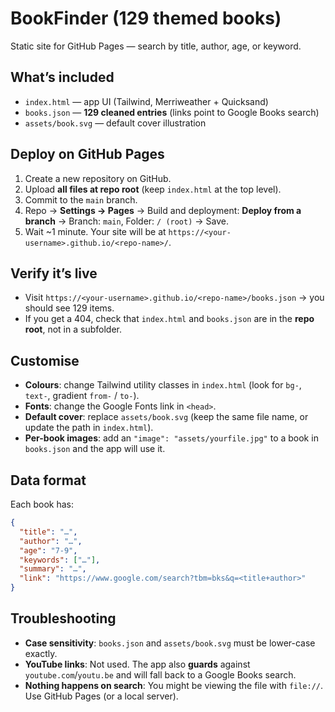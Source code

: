 # BookFinder (129 themed books)

Static site for GitHub Pages — search by title, author, age, or keyword.

## What’s included
- `index.html` — app UI (Tailwind, Merriweather + Quicksand)
- `books.json` — **129 cleaned entries** (links point to Google Books search)
- `assets/book.svg` — default cover illustration

## Deploy on GitHub Pages
1. Create a new repository on GitHub.
2. Upload **all files at repo root** (keep `index.html` at the top level).
3. Commit to the `main` branch.
4. Repo → **Settings → Pages** → Build and deployment: **Deploy from a branch** → Branch: `main`, Folder: `/ (root)` → Save.
5. Wait ~1 minute. Your site will be at `https://<your-username>.github.io/<repo-name>/`.

## Verify it’s live
- Visit `https://<your-username>.github.io/<repo-name>/books.json` → you should see 129 items.
- If you get a 404, check that `index.html` and `books.json` are in the **repo root**, not in a subfolder.

## Customise
- **Colours**: change Tailwind utility classes in `index.html` (look for `bg-`, `text-`, gradient `from-` / `to-`).
- **Fonts**: change the Google Fonts link in `<head>`.
- **Default cover**: replace `assets/book.svg` (keep the same file name, or update the path in `index.html`).
- **Per-book images**: add an `"image": "assets/yourfile.jpg"` to a book in `books.json` and the app will use it.

## Data format
Each book has:
```json
{
  "title": "…",
  "author": "…",
  "age": "7-9",
  "keywords": ["…"],
  "summary": "…",
  "link": "https://www.google.com/search?tbm=bks&q=<title+author>"
}
```

## Troubleshooting
- **Case sensitivity**: `books.json` and `assets/book.svg` must be lower-case exactly.
- **YouTube links**: Not used. The app also **guards** against `youtube.com`/`youtu.be` and will fall back to a Google Books search.
- **Nothing happens on search**: You might be viewing the file with `file://`. Use GitHub Pages (or a local server).

